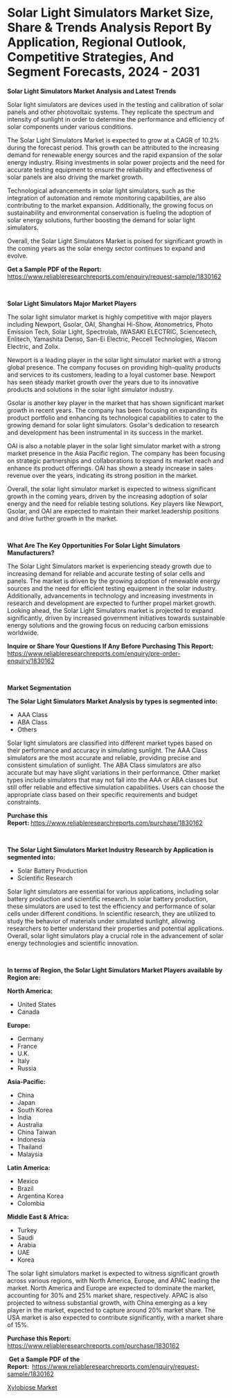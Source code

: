 <p><h1>Solar Light Simulators Market Size, Share & Trends Analysis Report By Application, Regional Outlook, Competitive Strategies, And Segment Forecasts, 2024 - 2031</h1></p><p><strong>Solar Light Simulators Market Analysis and Latest Trends</strong></p>
<p><p>Solar light simulators are devices used in the testing and calibration of solar panels and other photovoltaic systems. They replicate the spectrum and intensity of sunlight in order to determine the performance and efficiency of solar components under various conditions.</p><p>The Solar Light Simulators Market is expected to grow at a CAGR of 10.2% during the forecast period. This growth can be attributed to the increasing demand for renewable energy sources and the rapid expansion of the solar energy industry. Rising investments in solar power projects and the need for accurate testing equipment to ensure the reliability and effectiveness of solar panels are also driving the market growth.</p><p>Technological advancements in solar light simulators, such as the integration of automation and remote monitoring capabilities, are also contributing to the market expansion. Additionally, the growing focus on sustainability and environmental conservation is fueling the adoption of solar energy solutions, further boosting the demand for solar light simulators.</p><p>Overall, the Solar Light Simulators Market is poised for significant growth in the coming years as the solar energy sector continues to expand and evolve.</p></p>
<p><strong>Get a Sample PDF of the Report:&nbsp;</strong> <a href="https://www.reliableresearchreports.com/enquiry/request-sample/1830162">https://www.reliableresearchreports.com/enquiry/request-sample/1830162</a></p>
<p>&nbsp;</p>
<p><strong>Solar Light Simulators Major Market Players</strong></p>
<p><p>The solar light simulator market is highly competitive with major players including Newport, Gsolar, OAI, Shanghai Hi-Show, Atonometrics, Photo Emission Tech, Solar Light, Spectrolab, IWASAKI ELECTRIC, Sciencetech, Enlitech, Yamashita Denso, San-Ei Electric, Peccell Technologies, Wacom Electric, and Zolix.</p><p>Newport is a leading player in the solar light simulator market with a strong global presence. The company focuses on providing high-quality products and services to its customers, leading to a loyal customer base. Newport has seen steady market growth over the years due to its innovative products and solutions in the solar light simulator industry.</p><p>Gsolar is another key player in the market that has shown significant market growth in recent years. The company has been focusing on expanding its product portfolio and enhancing its technological capabilities to cater to the growing demand for solar light simulators. Gsolar's dedication to research and development has been instrumental in its success in the market.</p><p>OAI is also a notable player in the solar light simulator market with a strong market presence in the Asia Pacific region. The company has been focusing on strategic partnerships and collaborations to expand its market reach and enhance its product offerings. OAI has shown a steady increase in sales revenue over the years, indicating its strong position in the market.</p><p>Overall, the solar light simulator market is expected to witness significant growth in the coming years, driven by the increasing adoption of solar energy and the need for reliable testing solutions. Key players like Newport, Gsolar, and OAI are expected to maintain their market leadership positions and drive further growth in the market.</p></p>
<p>&nbsp;</p>
<p><strong>What Are The Key Opportunities For Solar Light Simulators Manufacturers?</strong></p>
<p><p>The Solar Light Simulators market is experiencing steady growth due to increasing demand for reliable and accurate testing of solar cells and panels. The market is driven by the growing adoption of renewable energy sources and the need for efficient testing equipment in the solar industry. Additionally, advancements in technology and increasing investments in research and development are expected to further propel market growth. Looking ahead, the Solar Light Simulators market is projected to expand significantly, driven by increased government initiatives towards sustainable energy solutions and the growing focus on reducing carbon emissions worldwide.</p></p>
<p><strong>Inquire or Share Your Questions If Any Before Purchasing This Report:</strong> <a href="https://www.reliableresearchreports.com/enquiry/pre-order-enquiry/1830162">https://www.reliableresearchreports.com/enquiry/pre-order-enquiry/1830162</a></p>
<p>&nbsp;</p>
<p><strong>Market Segmentation</strong></p>
<p><strong>The Solar Light Simulators Market Analysis by types is segmented into:</strong></p>
<p><ul><li>AAA Class</li><li>ABA Class</li><li>Others</li></ul></p>
<p><p>Solar light simulators are classified into different market types based on their performance and accuracy in simulating sunlight. The AAA Class simulators are the most accurate and reliable, providing precise and consistent simulation of sunlight. The ABA Class simulators are also accurate but may have slight variations in their performance. Other market types include simulators that may not fall into the AAA or ABA classes but still offer reliable and effective simulation capabilities. Users can choose the appropriate class based on their specific requirements and budget constraints.</p></p>
<p><strong>Purchase this Report:&nbsp;</strong><a href="https://www.reliableresearchreports.com/purchase/1830162">https://www.reliableresearchreports.com/purchase/1830162</a></p>
<p>&nbsp;</p>
<p><strong>The Solar Light Simulators Market Industry Research by Application is segmented into:</strong></p>
<p><ul><li>Solar Battery Production</li><li>Scientific Research</li></ul></p>
<p><p>Solar light simulators are essential for various applications, including solar battery production and scientific research. In solar battery production, these simulators are used to test the efficiency and performance of solar cells under different conditions. In scientific research, they are utilized to study the behavior of materials under simulated sunlight, allowing researchers to better understand their properties and potential applications. Overall, solar light simulators play a crucial role in the advancement of solar energy technologies and scientific innovation.</p></p>
<p>&nbsp;</p>
<p><strong>In terms of Region, the Solar Light Simulators Market Players available by Region are:</strong></p>
<p>
    <p> <strong> North America: </strong>
        <ul>
            <li>United States</li>
            <li>Canada</li>
        </ul>
        </p> 
    <p> <strong> Europe: </strong>
        <ul>
            <li>Germany</li>
            <li>France</li>
            <li>U.K.</li>
            <li>Italy</li>
            <li>Russia</li>
        </ul>
        </p> 
    <p> <strong> Asia-Pacific: </strong>
        <ul>
            <li>China</li>
            <li>Japan</li>
            <li>South Korea</li>
            <li>India</li>
            <li>Australia</li>
            <li>China Taiwan</li>
            <li>Indonesia</li>
            <li>Thailand</li>
            <li>Malaysia</li>
        </ul>
        </p> 
    <p> <strong> Latin America: </strong>
        <ul>
            <li>Mexico</li>
            <li>Brazil</li>
            <li>Argentina Korea</li>
            <li>Colombia</li>
        </ul>
        </p> 
    <p> <strong> Middle East & Africa: </strong>
        <ul>
            <li>Turkey</li>
            <li>Saudi</li>
            <li>Arabia</li>
            <li>UAE</li>
            <li>Korea</li>
        </ul>
    </p>
    </p>
<p><p>The solar light simulators market is expected to witness significant growth across various regions, with North America, Europe, and APAC leading the market. North America and Europe are expected to dominate the market, accounting for 30% and 25% market share, respectively. APAC is also projected to witness substantial growth, with China emerging as a key player in the market, expected to capture around 20% market share. The USA market is also expected to contribute significantly, with a market share of 15%.</p></p>
<p><strong>Purchase this Report: </strong><a href="https://www.reliableresearchreports.com/purchase/1830162">https://www.reliableresearchreports.com/purchase/1830162</a></p>
<p>&nbsp;<strong>Get a Sample PDF of the Report:&nbsp;&nbsp;</strong><a href="https://www.reliableresearchreports.com/enquiry/request-sample/1830162">https://www.reliableresearchreports.com/enquiry/request-sample/1830162</a></p>
<p><strong></strong></p>
<p><p><a href="https://spotless-saver-8fd.notion.site/Xylobiose-Market-Dynamics-2024-2031-Also-about-Its-Market-Trends-Projections-and-Opportunities-d35164faa3f543c6b79dd3742a7a95fd">Xylobiose Market</a></p></p>